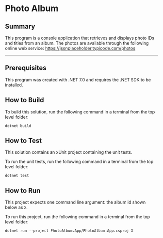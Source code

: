 # Photo Album
## Summary
This program is a console application that retrieves and displays photo IDs and titles from an album. The photos are available through the following online web service: https://jsonplaceholder.typicode.com/photos

---

## Prerequisites

This program was created with .NET 7.0 and requires the .NET SDK to be installed.

## How to Build


To build this solution, run the following command in a terminal from the top level folder:

`dotnet build`


## How to Test
This solution contains an xUnit project containing the unit tests. 

To run the unit tests, run the following command in a terminal from the top level folder:

`dotnet test`


## How to Run
This project expects one command line argument: the album id shown below as `X`.

To run this project, run the following command in a terminal from the top level folder:

`dotnet run --project PhotoAlbum.App/PhotoAlbum.App.csproj X`
